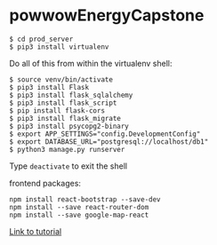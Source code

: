 # powwowEnergyCapstone


```
$ cd prod_server
$ pip3 install virtualenv
```

Do all of this from within the virtualenv shell:
```
$ source venv/bin/activate
$ pip3 install Flask
$ pip3 install flask_sqlalchemy
$ pip3 install flask_script
$ pip install flask-cors
$ pip3 install flask_migrate
$ pip3 install psycopg2-binary
$ export APP_SETTINGS="config.DevelopmentConfig"
$ export DATABASE_URL="postgresql://localhost/db1"
$ python3 manage.py runserver
```

Type ```deactivate``` to exit the shell



frontend packages: 
```
npm install react-bootstrap --save-dev
npm install --save react-router-dom
npm install --save google-map-react
```

[Link to tutorial](https://scotch.io/tutorials/build-a-to-do-application-using-django-and-react)
